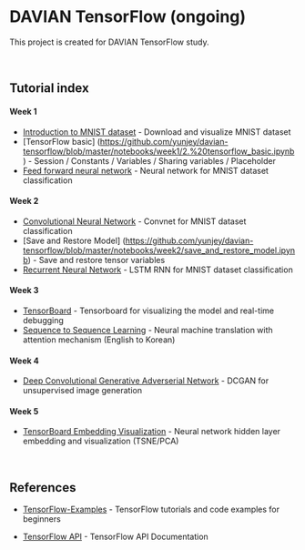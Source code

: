 # DAVIAN TensorFlow (ongoing)
This project is created for DAVIAN TensorFlow study.

<br>

## Tutorial index
#### Week 1 
* [Introduction to MNIST dataset](https://github.com/yunjey/davian-tensorflow/blob/master/notebooks/week1/1.%20mnist_data_introduction.ipynb) - Download and visualize MNIST dataset
* [TensorFlow basic] (https://github.com/yunjey/davian-tensorflow/blob/master/notebooks/week1/2.%20tensorflow_basic.ipynb) - Session / Constants / Variables / Sharing variables / Placeholder
* [Feed forward neural network](https://github.com/yunjey/davian-tensorflow/blob/master/notebooks/week1/3.%20feed_forward_neural_network.ipynb) - Neural network for MNIST dataset classification


#### Week 2

* [Convolutional Neural Network](https://github.com/yunjey/davian-tensorflow/blob/master/notebooks/week2/convolutional_neural_network.ipynb) - Convnet for MNIST dataset classification
* [Save and Restore Model] (https://github.com/yunjey/davian-tensorflow/blob/master/notebooks/week2/save_and_restore_model.ipynb) - Save and restore tensor variables
* [Recurrent Neural Network](https://github.com/yunjey/davian-tensorflow/blob/master/notebooks/week2/long_short_term_memory.ipynb) - LSTM RNN for MNIST dataset classification

#### Week 3

* [TensorBoard](https://github.com/yunjey/davian-tensorflow/blob/master/notebooks/week3/1.%20tensorboard.ipynb) - Tensorboard for visualizing the model and real-time debugging 
* [Sequence to Sequence Learning](https://github.com/yunjey/davian-tensorflow/blob/master/notebooks/week3/2.%20neural_machine_translation.ipynb) - Neural machine translation with attention mechanism (English to Korean)

#### Week 4

* [Deep Convolutional Generative Adverserial Network](https://github.com/yunjey/davian-tensorflow/tree/master/notebooks/week4) - DCGAN for unsupervised image generation

#### Week 5

* [TensorBoard Embedding Visualization](https://github.com/yunjey/davian-tensorflow/tree/master/notebooks/week5) - Neural network hidden layer embedding and visualization (TSNE/PCA)

<br>

## References
* [TensorFlow-Examples](https://github.com/aymericdamien/TensorFlow-Examples) - TensorFlow tutorials and code examples for beginners

* [TensorFlow API](https://www.tensorflow.org/versions/r0.11/api_docs/index.html) - TensorFlow API Documentation


